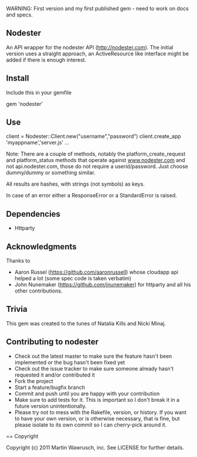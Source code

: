 
WARNING: First version and my first published gem - need to work on docs and specs.

## Nodester

An API wrapper for the nodester API (http://nodester.com). The initial version uses a straight approach, an ActiveResource like interface might be added if there is enough interest.

## Install

Include this in your gemfile

gem 'nodester'

## Use

client = Nodester::Client.new("username","password")
client.create_app 'myappname','server.js'
...

Note: There are a couple of methods, notably the platform_create_request and platform_status methods that
operate against www.nodester.com and not api.nodester.com, those do not require a userid/password. Just choose dummy/dummy or something similar.

All results are hashes, with strings (not symbols) as keys. 

In case of an error either a ResponseError or a StandardError is raised.

## Dependencies

* Httparty 

## Acknowledgments

Thanks to 

* Aaron Russel (https://github.com/aaronrussell) whose cloudapp api helped a lot (some spec code is taken verbatim) 
* John Nunemaker (https://github.com/jnunemaker) for httparty and all his other contributions.

## Trivia

This gem was created to the tunes of Natalia Kills and Nicki Minaj.

## Contributing to nodester
 
* Check out the latest master to make sure the feature hasn't been implemented or the bug hasn't been fixed yet
* Check out the issue tracker to make sure someone already hasn't requested it and/or contributed it
* Fork the project
* Start a feature/bugfix branch
* Commit and push until you are happy with your contribution
* Make sure to add tests for it. This is important so I don't break it in a future version unintentionally.
* Please try not to mess with the Rakefile, version, or history. If you want to have your own version, or is otherwise necessary, that is fine, but please isolate to its own commit so I can cherry-pick around it.

== Copyright

Copyright (c) 2011 Martin Wawrusch, inc. See LICENSE for
further details.

